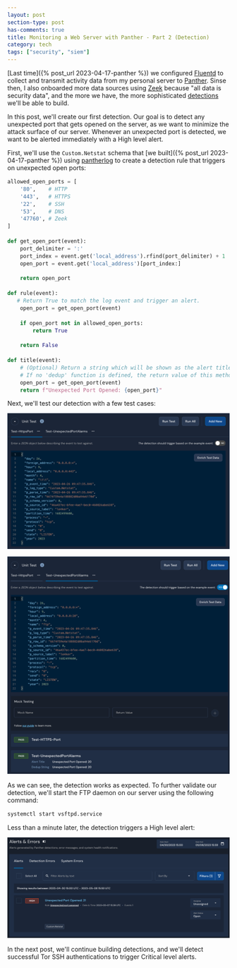 ```yaml
---
layout: post
section-type: post
has-comments: true
title: Monitoring a Web Server with Panther - Part 2 (Detection)
category: tech
tags: ["security", "siem"]
---
```


[Last time]({% post_url 2023-04-17-panther %}) we configured
[Fluentd](https://www.fluentd.org/) to collect and transmit activity data from
my personal server to [Panther](https://panther.com/). Sinse then, I also
onboarded more data sources using [Zeek](https://zeek.org/) because "all data is
security data", and the more we have, the more sophisticated
[detections](https://panther.com/cyber-explained/detection-engineering-benefits/)
we'll be able to build.

In this post, we'll create our first detection. Our goal is to detect any
unexpected port that gets opened on the server, as we want to minimize the
attack surface of our server. Whenever an unexpected port is detected, we want
to be alerted immediately with a High level alert.

First, we'll use the `Custom.Netstat` schema that [we
built]({% post_url 2023-04-17-panther %}) using
[pantherlog](https://docs.panther.com/panther-developer-workflows/pantherlog) to
create a detection rule that triggers on unexpected open ports:

```python
allowed_open_ports = [
    '80',    # HTTP
    '443',   # HTTPS
    '22',    # SSH
    '53',    # DNS
    '47760', # Zeek
]

def get_open_port(event):
    port_delimiter = ':'
    port_index = event.get('local_address').rfind(port_delimiter) + 1
    open_port = event.get('local_address')[port_index:]

    return open_port

def rule(event):
   # Return True to match the log event and trigger an alert.
    open_port = get_open_port(event)

    if open_port not in allowed_open_ports:
        return True

    return False

def title(event):
    # (Optional) Return a string which will be shown as the alert title.
    # If no 'dedup' function is defined, the return value of this method will act as deduplication string.
    open_port = get_open_port(event)
    return f"Unexpected Port Opened: {open_port}"
```

Next, we'll test our detection with a few test cases:

![test_http](/img/posts/panther-detections/test-1.png)

![test_triggers](/img/posts/panther-detections/test-2.png)

As we can see, the detection works as expected. To further validate our
detection, we'll start the FTP daemon on our server using the following command:

```bash
systemctl start vsftpd.service
```

Less than a minute later, the detection triggers a High level alert:

![alert](/img/posts/panther-detections/alert-port-21.png)

In the next post, we'll continue building detections, and we'll detect
successful Tor SSH authentications to trigger Critical level alerts.
